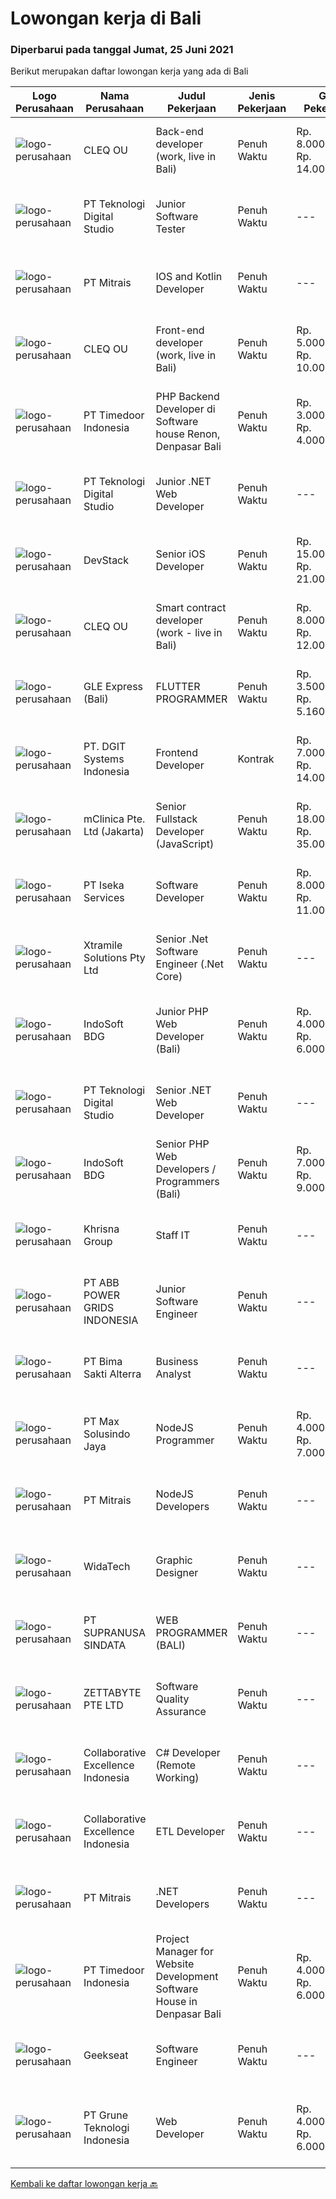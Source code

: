 
  # Lowongan kerja di Bali

  ### Diperbarui pada tanggal Jumat, 25 Juni 2021

  Berikut merupakan daftar lowongan kerja yang ada di Bali

  |Logo Perusahaan | Nama Perusahaan | Judul Pekerjaan | Jenis Pekerjaan | Gaji Pekerjaan | Lokasi | Deskripsi | Tanggal diunggah | Pranala |
  | -------------- | --------------- | --------------- | --------- | --------- | -------------- | ------- | ----------- | ----------- |
  |![logo-perusahaan](https://image-service-cdn.seek.com.au/83f6c0a379be672bd3733ebae34ee48ae48afc54/ee4dce1061f3f616224767ad58cb2fc751b8d2dc)|CLEQ OU|Back-end developer (work, live in Bali)|Penuh Waktu|Rp. 8.000.000-Rp. 14.000.000|Badung|About ItsavirusItsavirus is a software company with offices in Bali, Singapore and Amsterdam. With a relative small group of people, we work on great...|Kamis, 24 Juni 2021|https://www.jobstreet.co.id/id/job/back-end-developer-work-live-in-bali-3564676?token=0~704545f3-4957-44c4-ad89-918a17f13c6d&sectionRank=1&jobId=jobstreet-id-job-3564676|
|![logo-perusahaan](https://image-service-cdn.seek.com.au/2c8f060e5cc9c764aa1c8c5e93e0ea44df35bf63/ee4dce1061f3f616224767ad58cb2fc751b8d2dc)|PT Teknologi Digital Studio|Junior Software Tester|Penuh Waktu|---|Denpasar|Job Descriptions Performs functional testing for applications and write test reports following company's standard Reports any defects found during the...|Rabu, 23 Juni 2021|https://www.jobstreet.co.id/id/job/junior-software-tester-3555740?token=0~704545f3-4957-44c4-ad89-918a17f13c6d&sectionRank=2&jobId=jobstreet-id-job-3555740|
|![logo-perusahaan](https://image-service-cdn.seek.com.au/969b0c47f133a1e0155056a5d964c63953dd6304/ee4dce1061f3f616224767ad58cb2fc751b8d2dc)|PT Mitrais|IOS and Kotlin Developer|Penuh Waktu|---|Bali|Build your Career with Mitrais !  We're looking for experienced iOS and Kotlin Developer to be part of our team. What will you be doing?  Liase with...|Kamis, 24 Juni 2021|https://www.jobstreet.co.id/id/job/ios-and-kotlin-developer-3551261?token=0~704545f3-4957-44c4-ad89-918a17f13c6d&sectionRank=3&jobId=jobstreet-id-job-3551261|
|![logo-perusahaan](https://image-service-cdn.seek.com.au/83f6c0a379be672bd3733ebae34ee48ae48afc54/ee4dce1061f3f616224767ad58cb2fc751b8d2dc)|CLEQ OU|Front-end developer (work, live in Bali)|Penuh Waktu|Rp. 5.000.000-Rp. 10.000.000|Badung|About ItsavirusItsavirus is a software company with offices in Bali, Singapore and Amsterdam. With a relative small group of people, we work on great...|Rabu, 23 Juni 2021|https://www.jobstreet.co.id/id/job/front-end-developer-work-live-in-bali-3550422?token=0~704545f3-4957-44c4-ad89-918a17f13c6d&sectionRank=4&jobId=jobstreet-id-job-3550422|
|![logo-perusahaan](https://image-service-cdn.seek.com.au/9f2111bf08df94f0ea97d6b9f360a4952c081dc6/ee4dce1061f3f616224767ad58cb2fc751b8d2dc)|PT Timedoor Indonesia|PHP Backend Developer di Software house Renon, Denpasar Bali|Penuh Waktu|Rp. 3.000.000-Rp. 4.000.000|Denpasar|If you want to grow up your self, Timedoor is one of the best places to start your career. Our team comes from various cultures. We welcome young...|Rabu, 23 Juni 2021|https://www.jobstreet.co.id/id/job/php-backend-developer-di-software-house-renon-denpasar-bali-3563447?token=0~704545f3-4957-44c4-ad89-918a17f13c6d&sectionRank=5&jobId=jobstreet-id-job-3563447|
|![logo-perusahaan](https://image-service-cdn.seek.com.au/2c8f060e5cc9c764aa1c8c5e93e0ea44df35bf63/ee4dce1061f3f616224767ad58cb2fc751b8d2dc)|PT Teknologi Digital Studio|Junior .NET Web Developer|Penuh Waktu|---|Denpasar|Roles and Responsibilities You will be working in a SCRUM team consisting of multiple roles such as PO, Developers, QA, and BA to develop cutting edge...|Rabu, 23 Juni 2021|https://www.jobstreet.co.id/id/job/junior-net-web-developer-3555759?token=0~704545f3-4957-44c4-ad89-918a17f13c6d&sectionRank=6&jobId=jobstreet-id-job-3555759|
|![logo-perusahaan](https://image-service-cdn.seek.com.au/074f2081cc42a722643e36313941760f758e7c3b/ee4dce1061f3f616224767ad58cb2fc751b8d2dc)|DevStack|Senior iOS Developer|Penuh Waktu|Rp. 15.000.000-Rp. 21.000.000|Denpasar|We are looking for exceptional and experienced Senior iOS Developer to join our team in Bandung or Bali General requirement At least Bachelor degree...|Kamis, 24 Juni 2021|https://www.jobstreet.co.id/id/job/senior-ios-developer-3556366?token=0~704545f3-4957-44c4-ad89-918a17f13c6d&sectionRank=7&jobId=jobstreet-id-job-3556366|
|![logo-perusahaan](https://image-service-cdn.seek.com.au/83f6c0a379be672bd3733ebae34ee48ae48afc54/ee4dce1061f3f616224767ad58cb2fc751b8d2dc)|CLEQ OU|Smart contract developer (work - live in Bali)|Penuh Waktu|Rp. 8.000.000-Rp. 12.000.000|Badung|About ItsavirusItsavirus is a software company with offices in Bali, Singapore and Amsterdam. We work on great projects that have a positive impact...|Rabu, 23 Juni 2021|https://www.jobstreet.co.id/id/job/smart-contract-developer-work-live-in-bali-3550401?token=0~704545f3-4957-44c4-ad89-918a17f13c6d&sectionRank=8&jobId=jobstreet-id-job-3550401|
|![logo-perusahaan](https://image-service-cdn.seek.com.au/124483f5314cd26140cfd756b818348315ab35a7/ee4dce1061f3f616224767ad58cb2fc751b8d2dc)|GLE Express (Bali)|FLUTTER PROGRAMMER|Penuh Waktu|Rp. 3.500.000-Rp. 5.160.000|Denpasar|Sebagai Flutter Programmer setiap hari akan telibat secara langsung dalam proses pengembangan Aplikasi Mobile kami. Merancang dan mengembangkan...|Rabu, 23 Juni 2021|https://www.jobstreet.co.id/id/job/flutter-programmer-3563693?token=0~704545f3-4957-44c4-ad89-918a17f13c6d&sectionRank=9&jobId=jobstreet-id-job-3563693|
|![logo-perusahaan](https://image-service-cdn.seek.com.au/e93bc75036be941b9c3ff3a55670cb236457b0c4/ee4dce1061f3f616224767ad58cb2fc751b8d2dc)|PT. DGIT Systems Indonesia|Frontend Developer|Kontrak|Rp. 7.000.000-Rp. 14.000.000|Bali|We are looking for a contract based talented developer to join an experienced team of front-end engineers working on our flagship product Telflow, a...|Rabu, 23 Juni 2021|https://www.jobstreet.co.id/id/job/frontend-developer-3564205?token=0~704545f3-4957-44c4-ad89-918a17f13c6d&sectionRank=10&jobId=jobstreet-id-job-3564205|
|![logo-perusahaan](https://image-service-cdn.seek.com.au/7665bb5bd589f085f653b36d2f3cbccaf93e5953/ee4dce1061f3f616224767ad58cb2fc751b8d2dc)|mClinica Pte. Ltd (Jakarta)|Senior Fullstack Developer (JavaScript)|Penuh Waktu|Rp. 18.000.000-Rp. 35.000.000|Bali|mClinica is hiring for a Senior Fullstack Developer to serve our clients in Southeast Asia and support our growth regionally and globally. We are...|Rabu, 23 Juni 2021|https://www.jobstreet.co.id/id/job/senior-fullstack-developer-javascript-3555534?token=0~704545f3-4957-44c4-ad89-918a17f13c6d&sectionRank=11&jobId=jobstreet-id-job-3555534|
|![logo-perusahaan](https://image-service-cdn.seek.com.au/48f17f16a37d7ca19186c95222634d777fe9e0bf/ee4dce1061f3f616224767ad58cb2fc751b8d2dc)|PT Iseka Services|Software Developer|Penuh Waktu|Rp. 8.000.000-Rp. 11.000.000|Badung|PT Iseka Services is an exciting new technology provider whose main goal is to help companies of all sizes transfer to the Digital World utilising...|Minggu, 20 Juni 2021|https://www.jobstreet.co.id/id/job/software-developer-3554415?token=0~704545f3-4957-44c4-ad89-918a17f13c6d&sectionRank=12&jobId=jobstreet-id-job-3554415|
|![logo-perusahaan](https://image-service-cdn.seek.com.au/886dbb766c5bd832cea6f1bb5b5374b094ca8917/ee4dce1061f3f616224767ad58cb2fc751b8d2dc)|Xtramile Solutions Pty Ltd|Senior .Net Software Engineer (.Net Core)|Penuh Waktu|---|Bali|Innovative job opportunity offering a high salary package, attractive bonus remuneration and full remote working arrangement.This role will help...|Senin, 21 Juni 2021|https://www.jobstreet.co.id/id/job/senior-net-software-engineer-net-core-3562244?token=0~704545f3-4957-44c4-ad89-918a17f13c6d&sectionRank=13&jobId=jobstreet-id-job-3562244|
|![logo-perusahaan](https://image-service-cdn.seek.com.au/17428c8b49b1d3c23dc8ef96eed550ffcf971e54/ee4dce1061f3f616224767ad58cb2fc751b8d2dc)|IndoSoft BDG|Junior PHP Web Developer (Bali)|Penuh Waktu|Rp. 4.000.000-Rp. 6.000.000|Kuta|Kami IndoSoft sedang mencari Junior PHP Web Developer.  Requirements  Lulusan Diploma / S1 Strong in english Pengalaman minimal 1 tahun di bidang PHP...|Senin, 21 Juni 2021|https://www.jobstreet.co.id/id/job/junior-php-web-developer-bali-3548038?token=0~704545f3-4957-44c4-ad89-918a17f13c6d&sectionRank=14&jobId=jobstreet-id-job-3548038|
|![logo-perusahaan](https://image-service-cdn.seek.com.au/2c8f060e5cc9c764aa1c8c5e93e0ea44df35bf63/ee4dce1061f3f616224767ad58cb2fc751b8d2dc)|PT Teknologi Digital Studio|Senior .NET Web Developer|Penuh Waktu|---|Denpasar|JOB DESCRIPTIONS You will working in a SCRUM team consisting of multiple roles such as PO, Developers, QA, and BA to develop cutting edge .NET web...|Rabu, 23 Juni 2021|https://www.jobstreet.co.id/id/job/senior-net-web-developer-3555767?token=0~704545f3-4957-44c4-ad89-918a17f13c6d&sectionRank=15&jobId=jobstreet-id-job-3555767|
|![logo-perusahaan](https://image-service-cdn.seek.com.au/17428c8b49b1d3c23dc8ef96eed550ffcf971e54/ee4dce1061f3f616224767ad58cb2fc751b8d2dc)|IndoSoft BDG|Senior PHP Web Developers / Programmers (Bali)|Penuh Waktu|Rp. 7.000.000-Rp. 9.000.000|Kuta|Dibutuhkan Senior PHP Web Developer / ProgrammerJob Description:  Programming of websites, web shops, software development etc.  Requirements: ...|Senin, 21 Juni 2021|https://www.jobstreet.co.id/id/job/senior-php-web-developers-programmers-bali-3548042?token=0~704545f3-4957-44c4-ad89-918a17f13c6d&sectionRank=16&jobId=jobstreet-id-job-3548042|
|![logo-perusahaan](https://image-service-cdn.seek.com.au/42ec1cb189d976c43b693baafa7a62c93d5334ed/ee4dce1061f3f616224767ad58cb2fc751b8d2dc)|Khrisna Group|Staff IT|Penuh Waktu|---|Badung|Kualifikasi :1) Minimal Lulusan D3 Teknik Informatika/ Sistem Informasi2) Pengalaman Minimal 1 Tahun dibidang yang sama3) Jujur dan bertanggung...|Kamis, 17 Juni 2021|https://www.jobstreet.co.id/id/job/staff-it-3558732?token=0~704545f3-4957-44c4-ad89-918a17f13c6d&sectionRank=17&jobId=jobstreet-id-job-3558732|
|![logo-perusahaan](https://image-service-cdn.seek.com.au/b3fe854be3973c665f63bfc95f2af6cbfe248716/ee4dce1061f3f616224767ad58cb2fc751b8d2dc)|PT ABB POWER GRIDS INDONESIA|Junior Software Engineer|Penuh Waktu|---|Bali|Hitachi ABB Power Grids is a pioneering technology leader that is helping to increase access to affordable,reliable, sustainable and modern energy for...|Rabu, 16 Juni 2021|https://www.jobstreet.co.id/id/job/junior-software-engineer-3557969?token=0~704545f3-4957-44c4-ad89-918a17f13c6d&sectionRank=18&jobId=jobstreet-id-job-3557969|
|![logo-perusahaan](https://image-service-cdn.seek.com.au/3b449304b19b7a5909fe2d6166b69cb2e3dfc9ad/ee4dce1061f3f616224767ad58cb2fc751b8d2dc)|PT Bima Sakti Alterra|Business Analyst|Penuh Waktu|---|Denpasar|Job Description Conducting research and analysis necessary to providing recommendations to the management  Supporting identification of improvement...|Rabu, 16 Juni 2021|https://www.jobstreet.co.id/id/job/business-analyst-3557864?token=0~704545f3-4957-44c4-ad89-918a17f13c6d&sectionRank=19&jobId=jobstreet-id-job-3557864|
|![logo-perusahaan](https://image-service-cdn.seek.com.au/d528f747d71b6f25f37f0562919e21c80001cd02/ee4dce1061f3f616224767ad58cb2fc751b8d2dc)|PT Max Solusindo Jaya|NodeJS Programmer|Penuh Waktu|Rp. 4.000.000-Rp. 7.000.000|Bali|We are looking for a Node.js Developer to build and maintain functional web pages and applications.To be successful in this role, you should have...|Kamis, 17 Juni 2021|https://www.jobstreet.co.id/id/job/nodejs-programmer-3558706?token=0~704545f3-4957-44c4-ad89-918a17f13c6d&sectionRank=20&jobId=jobstreet-id-job-3558706|
|![logo-perusahaan](https://image-service-cdn.seek.com.au/969b0c47f133a1e0155056a5d964c63953dd6304/ee4dce1061f3f616224767ad58cb2fc751b8d2dc)|PT Mitrais|NodeJS Developers|Penuh Waktu|---|Bali|Build your Career with Mitrais! We're urgently looking for experienced NodeJS Developers to be part of our team for an immediate start.Our client is a...|Rabu, 16 Juni 2021|https://www.jobstreet.co.id/id/job/nodejs-developers-3557891?token=0~704545f3-4957-44c4-ad89-918a17f13c6d&sectionRank=21&jobId=jobstreet-id-job-3557891|
|![logo-perusahaan](https://image-service-cdn.seek.com.au/0d29b76d4bbf6003ac9b3e04c657aba0ab4ff25e/ee4dce1061f3f616224767ad58cb2fc751b8d2dc)|WidaTech|Graphic Designer|Penuh Waktu|---|Bali|WidaTech is a company founded to deliver the best of technology advancement.As graphic designer, you will be tasked to create and design graphics such...|Rabu, 16 Juni 2021|https://www.jobstreet.co.id/id/job/graphic-designer-3558540?token=0~704545f3-4957-44c4-ad89-918a17f13c6d&sectionRank=22&jobId=jobstreet-id-job-3558540|
|![logo-perusahaan](https://image-service-cdn.seek.com.au/a50d942d1a834f67ed0f6529eed213256bc2fbab/ee4dce1061f3f616224767ad58cb2fc751b8d2dc)|PT SUPRANUSA SINDATA|WEB PROGRAMMER (BALI)|Penuh Waktu|---|Bali|Requirments : Minimal Pendidikan S1 Information Technology / Computer Science dengan minimal IPK 3.00 Pengalaman minimal 1 tahun dengan pemrograman...|Rabu, 16 Juni 2021|https://www.jobstreet.co.id/id/job/web-programmer-bali-3557667?token=0~704545f3-4957-44c4-ad89-918a17f13c6d&sectionRank=23&jobId=jobstreet-id-job-3557667|
|![logo-perusahaan](https://image-service-cdn.seek.com.au/a9ad8fdd00d66418bb5e9ec41ddbc2318ccec822/ee4dce1061f3f616224767ad58cb2fc751b8d2dc)|ZETTABYTE PTE LTD|Software Quality Assurance|Penuh Waktu|---|Yogyakarta|Company IntroductionZettabyte is a software development company that focuses on the education sector. We work together with our multicultural team...|Rabu, 16 Juni 2021|https://www.jobstreet.co.id/id/job/software-quality-assurance-3557457?token=0~704545f3-4957-44c4-ad89-918a17f13c6d&sectionRank=24&jobId=jobstreet-id-job-3557457|
|![logo-perusahaan](https://image-service-cdn.seek.com.au/7145b1ba6bc0dbd678e2bf86d776dd2b1b9b81f6/ee4dce1061f3f616224767ad58cb2fc751b8d2dc)|Collaborative Excellence Indonesia|C# Developer (Remote Working)|Penuh Waktu|---|Jakarta Raya|Responsibilities: Design, coding, and testing of modules for various components of our product framework Capable of understanding and delivering...|Kamis, 17 Juni 2021|https://www.jobstreet.co.id/id/job/c-developer-remote-working-3559614?token=0~704545f3-4957-44c4-ad89-918a17f13c6d&sectionRank=25&jobId=jobstreet-id-job-3559614|
|![logo-perusahaan](https://image-service-cdn.seek.com.au/7145b1ba6bc0dbd678e2bf86d776dd2b1b9b81f6/ee4dce1061f3f616224767ad58cb2fc751b8d2dc)|Collaborative Excellence Indonesia|ETL Developer|Penuh Waktu|---|Bali|Job Description Developing database objects and creates and automate ETL processes Develop and execute database queries and conduct analysis Provides...|Kamis, 17 Juni 2021|https://www.jobstreet.co.id/id/job/etl-developer-3559613?token=0~704545f3-4957-44c4-ad89-918a17f13c6d&sectionRank=26&jobId=jobstreet-id-job-3559613|
|![logo-perusahaan](https://image-service-cdn.seek.com.au/969b0c47f133a1e0155056a5d964c63953dd6304/ee4dce1061f3f616224767ad58cb2fc751b8d2dc)|PT Mitrais|.NET Developers|Penuh Waktu|---|Denpasar|Build your Career with Mitrais !  We're looking for experienced .NET Software Engineers to be part of our team.  What will you be doing ?  Coding high...|Rabu, 16 Juni 2021|https://www.jobstreet.co.id/id/job/net-developers-3558271?token=0~704545f3-4957-44c4-ad89-918a17f13c6d&sectionRank=27&jobId=jobstreet-id-job-3558271|
|![logo-perusahaan](https://image-service-cdn.seek.com.au/9f2111bf08df94f0ea97d6b9f360a4952c081dc6/ee4dce1061f3f616224767ad58cb2fc751b8d2dc)|PT Timedoor Indonesia|Project Manager for Website Development Software House in Denpasar Bali|Penuh Waktu|Rp. 4.000.000-Rp. 6.000.000|Bali|If you want to grow up yourself, Timedoor is one of the best places for your career. Our team has come from various culture. We welcome young people...|Rabu, 16 Juni 2021|https://www.jobstreet.co.id/id/job/project-manager-for-website-development-software-house-in-denpasar-bali-3557393?token=0~704545f3-4957-44c4-ad89-918a17f13c6d&sectionRank=28&jobId=jobstreet-id-job-3557393|
|![logo-perusahaan](https://image-service-cdn.seek.com.au/a94166d692fda70a364e9d5191d7ced8a65f1597/ee4dce1061f3f616224767ad58cb2fc751b8d2dc)|Geekseat|Software Engineer|Penuh Waktu|---|Denpasar|Have a seat with us! We are currently looking for an experienced Software Engineer to join our Awesome Engineering Team at our offices in Bali or...|Kamis, 17 Juni 2021|https://www.jobstreet.co.id/id/job/software-engineer-3558922?token=0~704545f3-4957-44c4-ad89-918a17f13c6d&sectionRank=29&jobId=jobstreet-id-job-3558922|
|![logo-perusahaan](https://image-service-cdn.seek.com.au/bce4433421cbd6d3fbcd407460c54cc5d2693753/ee4dce1061f3f616224767ad58cb2fc751b8d2dc)|PT Grune Teknologi Indonesia|Web Developer|Penuh Waktu|Rp. 4.000.000-Rp. 6.000.000|Denpasar|Job Descriptions: Write programming code, either from scratch or adapting from other source code to meet business requirements. Candidates can choose...|Rabu, 16 Juni 2021|https://www.jobstreet.co.id/id/job/web-developer-3543795?token=0~704545f3-4957-44c4-ad89-918a17f13c6d&sectionRank=30&jobId=jobstreet-id-job-3543795|


  [Kembali ke daftar lowongan kerja 🔙](../README.md#daftar-lowongan-kerja)
  